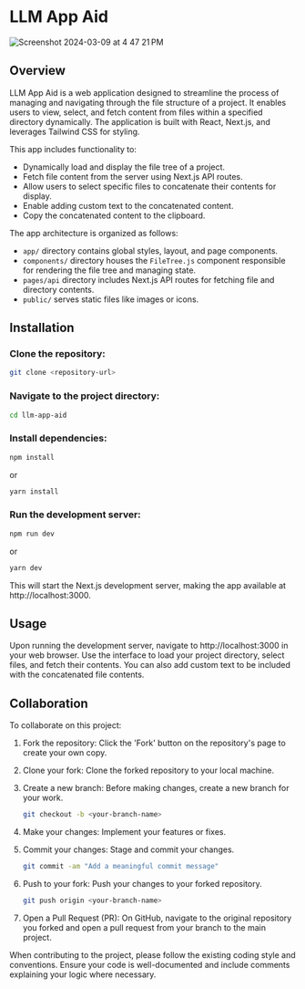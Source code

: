 # LLM App Aid

![Screenshot 2024-03-09 at 4 47 21 PM](https://github.com/deonneon/llm-code-fixer/assets/13922212/6f8a922f-fa09-437b-98dd-bb248f2894d2)

## Overview

LLM App Aid is a web application designed to streamline the process of managing and navigating through the file structure of a project. It enables users to view, select, and fetch content from files within a specified directory dynamically. The application is built with React, Next.js, and leverages Tailwind CSS for styling.

This app includes functionality to:

- Dynamically load and display the file tree of a project.
- Fetch file content from the server using Next.js API routes.
- Allow users to select specific files to concatenate their contents for display.
- Enable adding custom text to the concatenated content.
- Copy the concatenated content to the clipboard.

The app architecture is organized as follows:

- `app/` directory contains global styles, layout, and page components.
- `components/` directory houses the `FileTree.js` component responsible for rendering the file tree and managing state.
- `pages/api` directory includes Next.js API routes for fetching file and directory contents.
- `public/` serves static files like images or icons.

## Installation

### Clone the repository:

```bash
git clone <repository-url>
```

### Navigate to the project directory:

```bash
cd llm-app-aid
```

### Install dependencies:

```bash
npm install
```

or

```bash
yarn install
```

### Run the development server:

```bash
npm run dev
```

or

```bash
yarn dev
```

This will start the Next.js development server, making the app available at http://localhost:3000.

## Usage

Upon running the development server, navigate to http://localhost:3000 in your web browser. Use the interface to load your project directory, select files, and fetch their contents. You can also add custom text to be included with the concatenated file contents.

## Collaboration

To collaborate on this project:

1. Fork the repository: Click the 'Fork' button on the repository's page to create your own copy.
2. Clone your fork: Clone the forked repository to your local machine.
3. Create a new branch: Before making changes, create a new branch for your work.

   ```bash
   git checkout -b <your-branch-name>
   ```

4. Make your changes: Implement your features or fixes.
5. Commit your changes: Stage and commit your changes.

   ```bash
   git commit -am "Add a meaningful commit message"
   ```

6. Push to your fork: Push your changes to your forked repository.

   ```bash
   git push origin <your-branch-name>
   ```

7. Open a Pull Request (PR): On GitHub, navigate to the original repository you forked and open a pull request from your branch to the main project.

When contributing to the project, please follow the existing coding style and conventions. Ensure your code is well-documented and include comments explaining your logic where necessary.
